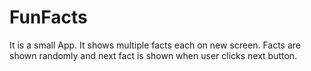# FunFacts

It is a small App. It shows multiple facts each on new screen. Facts are shown randomly and next fact is shown when user clicks next button.
